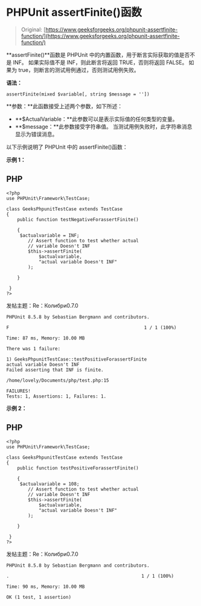# PHPUnit assertFinite()函数

> Original: [https://www.geeksforgeeks.org/phpunit-assertfinite-function/](https://www.geeksforgeeks.org/phpunit-assertfinite-function/)

**assertFinite()**函数是 PHPUnit 中的内置函数，用于断言实际获取的值是否不是 INF。 如果实际值不是 INF，则此断言将返回 TRUE，否则将返回 FALSE。 如果为 true，则断言的测试用例通过，否则测试用例失败。

**语法：**

```
assertFinite(mixed $variable[, string $message = ''])

```

**参数：**此函数接受上述两个参数，如下所述：

*   **$ActualVariable：**此参数可以是表示实际值的任何类型的变量。
*   **$message：**此参数接受字符串值。 当测试用例失败时，此字符串消息显示为错误消息。

以下示例说明了 PHPUnit 中的 assertFinite()函数：

**示例 1：**

## PHP

```
<?php 
use PHPUnit\Framework\TestCase; 

class GeeksPhpunitTestCase extends TestCase 
{ 
    public function testNegativeForassertFinite()

    {    
     $actualvariable = INF;
        // Assert function to test whether actual 
        // variable Doesn't INF
        $this->assertFinite(
            $actualvariable, 
            "actual variable Doesn't INF"
        );

    }

 } 
?> 
```

发帖主题：Re：Колибри0.7.0

```
PHPUnit 8.5.8 by Sebastian Bergmann and contributors.

F                                                  1 / 1 (100%)

Time: 87 ms, Memory: 10.00 MB

There was 1 failure:

1) GeeksPhpunitTestCase::testPositiveForassertFinite
actual variable Doesn't INF
Failed asserting that INF is finite.

/home/lovely/Documents/php/test.php:15

FAILURES!
Tests: 1, Assertions: 1, Failures: 1.

```

**示例 2：**

## PHP

```
<?php 
use PHPUnit\Framework\TestCase; 

class GeeksPhpunitTestCase extends TestCase 
{ 
    public function testPositiveForassertFinite()

    {    
     $actualvariable = 108;
        // Assert function to test whether actual 
        // variable Doesn't INF
        $this->assertFinite(
            $actualvariable, 
            "actual variable Doesn't INF"
        );

    }

 } 
?> 
```

发帖主题：Re：Колибри0.7.0

```
PHPUnit 8.5.8 by Sebastian Bergmann and contributors.

.                                                 1 / 1 (100%)

Time: 90 ms, Memory: 10.00 MB

OK (1 test, 1 assertion)

```